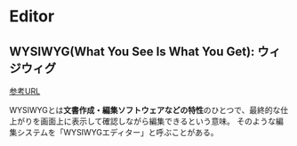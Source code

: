 # Editor

## WYSIWYG(What You See Is What You Get): ウィジウィグ

[参考URL](https://e-words.jp/w/WYSIWYG.html)

WYSIWYGとは**文書作成・編集ソフトウェアなどの特性**のひとつで、最終的な仕上がりを画面上に表示して確認しながら編集できるという意味。
そのような編集システムを「WYSIWYGエディター」と呼ぶことがある。
